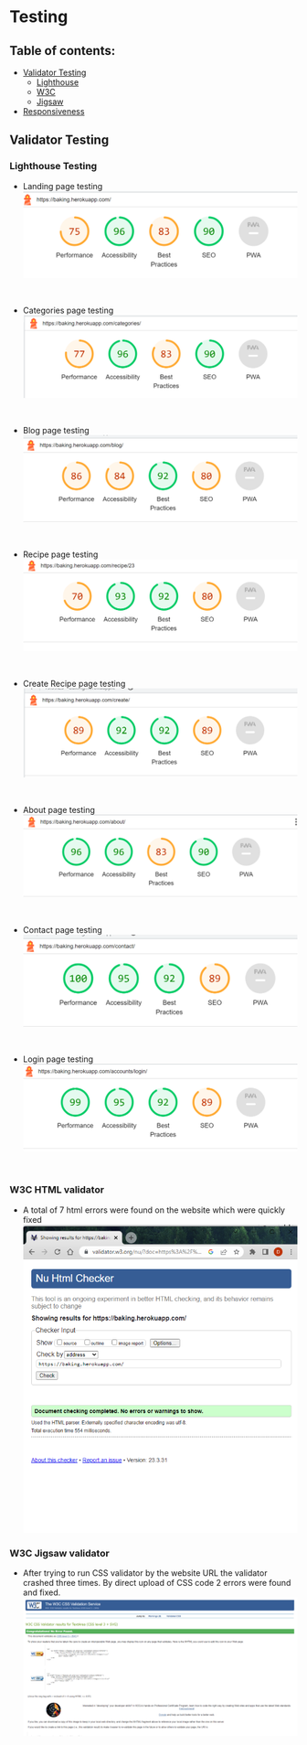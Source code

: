 # Testing

## Table of contents:

- [Validator Testing](#validator-testing)
    - [Lighthouse](#lighthouse)
    - [W3C](#w3c-html)
    - [Jigsaw](#jigsaw-css)
- [Responsiveness](#responsiveness)

## Validator Testing

### Lighthouse Testing

- Landing page testing
![index](DOCS/testing/lighthouse/hometest.png)
<br>

- Categories page testing
![categories](DOCS/testing/lighthouse/categoriestest.png)
<br>

- Blog page testing
![blog](DOCS/testing/lighthouse/blogtest.png)
<br>

- Recipe page testing
![Recipe](DOCS/testing/lighthouse/recipetest.png)
<br>

- Create Recipe page testing
![create page](DOCS/testing/lighthouse/createtest.png)
<br>

- About page testing
![About](DOCS/testing/lighthouse/abouttest.png)
<br>

- Contact page testing
![Contact](DOCS/testing/lighthouse/contactest.png)
<br>

- Login page testing
![Login](DOCS/testing/lighthouse/logintest.png)
<br>

### W3C HTML validator

- A total of 7 html errors were found on the website which were quickly fixed
![HTML Validator](DOCS/testing/validation/W3C-htmlvalidation.png)

### W3C Jigsaw validator

- After trying to run CSS validator by the website URL the validator crashed three times. By direct upload of CSS code 2 errors were found and fixed.
![CSS Validator](DOCS/testing/validation/cssval.png)